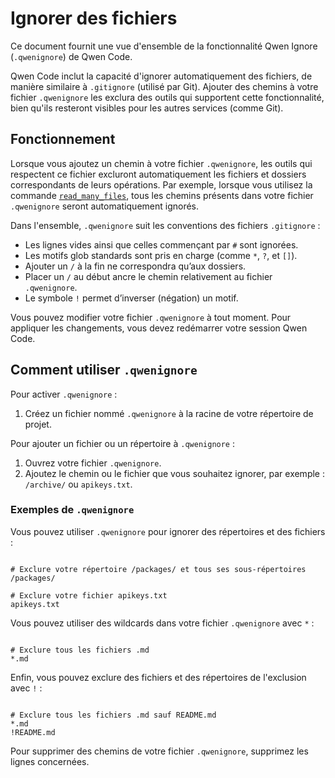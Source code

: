 # Ignorer des fichiers

Ce document fournit une vue d'ensemble de la fonctionnalité Qwen Ignore (`.qwenignore`) de Qwen Code.

Qwen Code inclut la capacité d'ignorer automatiquement des fichiers, de manière similaire à `.gitignore` (utilisé par Git). Ajouter des chemins à votre fichier `.qwenignore` les exclura des outils qui supportent cette fonctionnalité, bien qu'ils resteront visibles pour les autres services (comme Git).

## Fonctionnement

Lorsque vous ajoutez un chemin à votre fichier `.qwenignore`, les outils qui respectent ce fichier excluront automatiquement les fichiers et dossiers correspondants de leurs opérations. Par exemple, lorsque vous utilisez la commande [`read_many_files`](./tools/multi-file.md), tous les chemins présents dans votre fichier `.qwenignore` seront automatiquement ignorés.

Dans l'ensemble, `.qwenignore` suit les conventions des fichiers `.gitignore` :

- Les lignes vides ainsi que celles commençant par `#` sont ignorées.
- Les motifs glob standards sont pris en charge (comme `*`, `?`, et `[]`).
- Ajouter un `/` à la fin ne correspondra qu’aux dossiers.
- Placer un `/` au début ancre le chemin relativement au fichier `.qwenignore`.
- Le symbole `!` permet d’inverser (négation) un motif.

Vous pouvez modifier votre fichier `.qwenignore` à tout moment. Pour appliquer les changements, vous devez redémarrer votre session Qwen Code.

## Comment utiliser `.qwenignore`

Pour activer `.qwenignore` :

1. Créez un fichier nommé `.qwenignore` à la racine de votre répertoire de projet.

Pour ajouter un fichier ou un répertoire à `.qwenignore` :

1. Ouvrez votre fichier `.qwenignore`.
2. Ajoutez le chemin ou le fichier que vous souhaitez ignorer, par exemple : `/archive/` ou `apikeys.txt`.

### Exemples de `.qwenignore`

Vous pouvez utiliser `.qwenignore` pour ignorer des répertoires et des fichiers :

```

# Exclure votre répertoire /packages/ et tous ses sous-répertoires
/packages/

# Exclure votre fichier apikeys.txt
apikeys.txt
```

Vous pouvez utiliser des wildcards dans votre fichier `.qwenignore` avec `*` :

```

# Exclure tous les fichiers .md
*.md
```

Enfin, vous pouvez exclure des fichiers et des répertoires de l'exclusion avec `!` :

```

# Exclure tous les fichiers .md sauf README.md
*.md
!README.md
```

Pour supprimer des chemins de votre fichier `.qwenignore`, supprimez les lignes concernées.